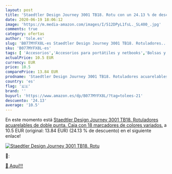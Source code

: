 ```yaml
---
layout: post
title: 'Staedtler Design Journey 3001 TB18. Rotu con un 24.13 % de descuento'
date: 2020-06-19 18:06:12
image: 'https://m.media-amazon.com/images/I/512DPyL1fsL._SL400_.jpg'
comments: true
category: ofertas
author: 'tole.es'
slug: 'B077MYFX8L-es Staedtler Design Journey 3001 TB18. Rotuladores...'
sku: 'B077MYFX8L-es'
tags: [ 'Accesorios','Accesorios para portátiles y netbooks','Bolsas y fundas para portátiles y netbooks','Informática','Juegos y Accesorios para PC','Mochilas para portátiles y netbooks','Videojuegos','rotuladores', ]
actualPrice: 10.5 EUR
currency: EUR
price: 10.5
comparePrice: 13.84 EUR
prodname: 'Staedtler Design Journey 3001 TB18. Rotuladores acuarelables de doble punta. Caja con 18 marcadores de colores variados.'
country: 'es'
flag: '🇪🇸'
brand: ''
buyurl: 'https://www.amazon.es/dp/B077MYFX8L/?tag=tolees-21'
descuento: '24.13'
average: '10.5'
---
```


En este momento está [Staedtler Design Journey 3001 TB18. Rotuladores acuarelables de doble punta. Caja con 18 marcadores de colores variados.](https://www.amazon.es/dp/B077MYFX8L/?tag=tolees-21) a 10.5 EUR (original: 13.84 EUR) (24.13 %  de descuento) en el siguiente enlace!

[![Staedtler Design Journey 3001 TB18. Rotu](https://m.media-amazon.com/images/I/512DPyL1fsL._SL400_.jpg)](https://www.amazon.es/dp/B077MYFX8L/?tag=tolees-21)

🔎:


[🛒 Aquí!!!](https://www.amazon.es/dp/B077MYFX8L/?tag=tolees-21)
